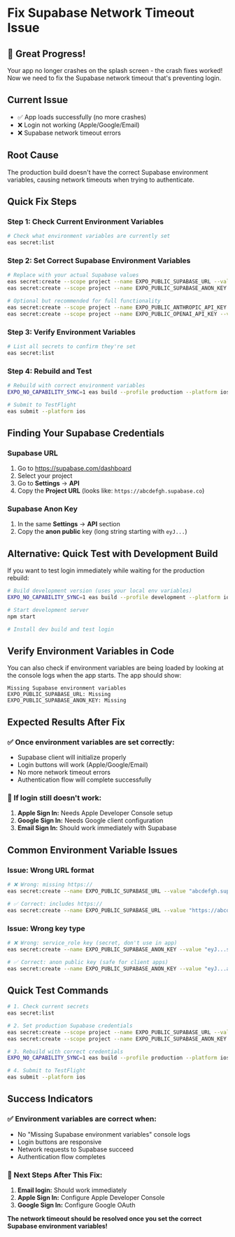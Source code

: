 # Fix Supabase Network Timeout Issue

## 🎉 Great Progress! 
Your app no longer crashes on the splash screen - the crash fixes worked! Now we need to fix the Supabase network timeout that's preventing login.

## Current Issue
- ✅ App loads successfully (no more crashes)
- ❌ Login not working (Apple/Google/Email)
- ❌ Supabase network timeout errors

## Root Cause
The production build doesn't have the correct Supabase environment variables, causing network timeouts when trying to authenticate.

## Quick Fix Steps

### Step 1: Check Current Environment Variables
```bash
# Check what environment variables are currently set
eas secret:list
```

### Step 2: Set Correct Supabase Environment Variables
```bash
# Replace with your actual Supabase values
eas secret:create --scope project --name EXPO_PUBLIC_SUPABASE_URL --value "https://your-project-id.supabase.co"
eas secret:create --scope project --name EXPO_PUBLIC_SUPABASE_ANON_KEY --value "your-anon-key-here"

# Optional but recommended for full functionality
eas secret:create --scope project --name EXPO_PUBLIC_ANTHROPIC_API_KEY --value "your-anthropic-key"
eas secret:create --scope project --name EXPO_PUBLIC_OPENAI_API_KEY --value "your-openai-key"
```

### Step 3: Verify Environment Variables
```bash
# List all secrets to confirm they're set
eas secret:list
```

### Step 4: Rebuild and Test
```bash
# Rebuild with correct environment variables
EXPO_NO_CAPABILITY_SYNC=1 eas build --profile production --platform ios

# Submit to TestFlight
eas submit --platform ios
```

## Finding Your Supabase Credentials

### Supabase URL
1. Go to https://supabase.com/dashboard
2. Select your project
3. Go to **Settings** → **API**
4. Copy the **Project URL** (looks like: `https://abcdefgh.supabase.co`)

### Supabase Anon Key
1. In the same **Settings** → **API** section
2. Copy the **anon public** key (long string starting with `eyJ...`)

## Alternative: Quick Test with Development Build

If you want to test login immediately while waiting for the production rebuild:

```bash
# Build development version (uses your local env variables)
EXPO_NO_CAPABILITY_SYNC=1 eas build --profile development --platform ios

# Start development server
npm start

# Install dev build and test login
```

## Verify Environment Variables in Code

You can also check if environment variables are being loaded by looking at the console logs when the app starts. The app should show:

```
Missing Supabase environment variables
EXPO_PUBLIC_SUPABASE_URL: Missing
EXPO_PUBLIC_SUPABASE_ANON_KEY: Missing
```

## Expected Results After Fix

### ✅ Once environment variables are set correctly:
- Supabase client will initialize properly
- Login buttons will work (Apple/Google/Email)
- No more network timeout errors
- Authentication flow will complete successfully

### 🔧 If login still doesn't work:
1. **Apple Sign In:** Needs Apple Developer Console setup
2. **Google Sign In:** Needs Google client configuration
3. **Email Sign In:** Should work immediately with Supabase

## Common Environment Variable Issues

### Issue: Wrong URL format
```bash
# ❌ Wrong: missing https://
eas secret:create --name EXPO_PUBLIC_SUPABASE_URL --value "abcdefgh.supabase.co"

# ✅ Correct: includes https://
eas secret:create --name EXPO_PUBLIC_SUPABASE_URL --value "https://abcdefgh.supabase.co"
```

### Issue: Wrong key type
```bash
# ❌ Wrong: service_role key (secret, don't use in app)
eas secret:create --name EXPO_PUBLIC_SUPABASE_ANON_KEY --value "eyJ...service_role_key"

# ✅ Correct: anon public key (safe for client apps)
eas secret:create --name EXPO_PUBLIC_SUPABASE_ANON_KEY --value "eyJ...anon_public_key"
```

## Quick Test Commands

```bash
# 1. Check current secrets
eas secret:list

# 2. Set production Supabase credentials
eas secret:create --scope project --name EXPO_PUBLIC_SUPABASE_URL --value "https://your-project.supabase.co"
eas secret:create --scope project --name EXPO_PUBLIC_SUPABASE_ANON_KEY --value "your-anon-key"

# 3. Rebuild with correct credentials
EXPO_NO_CAPABILITY_SYNC=1 eas build --profile production --platform ios

# 4. Submit to TestFlight
eas submit --platform ios
```

## Success Indicators

### ✅ Environment variables are correct when:
- No "Missing Supabase environment variables" console logs
- Login buttons are responsive
- Network requests to Supabase succeed
- Authentication flow completes

### 🎯 Next Steps After This Fix:
1. **Email login:** Should work immediately
2. **Apple Sign In:** Configure Apple Developer Console
3. **Google Sign In:** Configure Google OAuth

**The network timeout should be resolved once you set the correct Supabase environment variables!**
